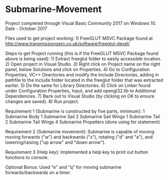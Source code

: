 # Submarine-Movement

Project completed through Visual Basic Community 2017 on Windows 10. Date - October 2017

Files used to get project working:
	1) FreeGLUT MSVC Package found at http://www.transmissionzero.co.uk/software/freeglut-devel/
	
Steps to get Project running (this is if the FreeGLUT MSVC Package found above is being used):
	1) Extract freeglut folder to easily accessible location.
	2) Open project in Visual Studio.
	3) Right click on Project name on the right panel, below Solutions
		<Project Name> and click on Properties.
	4) Go to Configuration Properties, VC++ Directories and modify
		the Include Directories, adding in pathfile to the include
		folder located in the freeglut folder that was extracted earlier.
	5) Do the same for Library Directories.
	6) Click on Linker found under Configuration Properties, Input, and add
		opengl32.lib to Additional Dependencies.
	7) Back out to Visual Studio (by clicking on OK to ensure changes are saved).
	8) Run project.

Requirement 1 (Submarine is constructed by five parts, minimum):
	1 Submarine Body
	1 Submarine Sail
	2 Submarine Sail Wings
	1 Submarine Tail
	2 Submarine Tail Wings
	4 Submarine Propellers (done using for statement)
	
Requirement 2 (Submarine movement):
	Submarine is capable of moving moving forwards ("w") and backwards ("s"),
		rotating ("d" and "a"), and lowering/raising ("up arrow" and "down arrow").

Requirement 3 (Help key):
	Implemented a help key to print out button functions to console.
	
Optional Bonus:
	Used "e" and "q" for moving submarine forwards/backwards on a timer.
